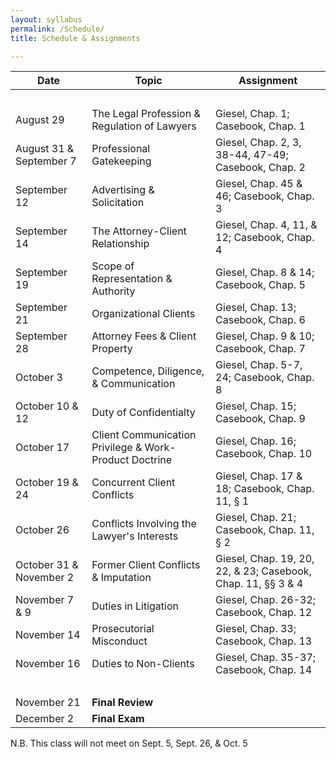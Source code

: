```yaml
---
layout: syllabus
permalink: /Schedule/
title: Schedule & Assignments

---
```


 **Date** | **Topic**  | **Assignment**
--|---|--
 &nbsp; | &nbsp; | &nbsp;
 August 29 | The Legal Profession & Regulation of Lawyers | Giesel, Chap. 1; Casebook, Chap. 1
 August 31 & September 7 | Professional Gatekeeping | Giesel, Chap. 2, 3, 38-44, 47-49; Casebook, Chap. 2
 September 12 | Advertising & Solicitation | Giesel, Chap. 45 & 46; Casebook, Chap. 3
 September 14 | The Attorney-Client Relationship | Giesel, Chap. 4, 11, & 12; Casebook, Chap. 4
 September 19 | Scope of Representation & Authority |  Giesel, Chap. 8 & 14; Casebook, Chap. 5
 September 21 | Organizational Clients | Giesel, Chap. 13; Casebook, Chap. 6
 September 28 | Attorney Fees & Client Property | Giesel, Chap. 9 & 10; Casebook, Chap. 7
 October 3 | Competence, Diligence, & Communication| Giesel, Chap. 5-7, 24; Casebook, Chap. 8
 October 10 & 12 | Duty of Confidentialty | Giesel, Chap. 15; Casebook, Chap. 9
 October 17 | Client Communication Privilege & Work-Product Doctrine | Giesel, Chap. 16; Casebook, Chap. 10
 October 19 & 24 | Concurrent Client Conflicts | Giesel, Chap. 17 & 18; Casebook, Chap. 11, § 1
 October 26 | Conflicts Involving the Lawyer's Interests | Giesel, Chap. 21; Casebook, Chap. 11, § 2 
 October 31 & November 2| Former Client Conflicts & Imputation | Giesel, Chap. 19, 20, 22, & 23; Casebook, Chap. 11, §§ 3 & 4
 November 7 & 9 | Duties in Litigation | Giesel, Chap. 26-32; Casebook, Chap. 12
 November 14 | Prosecutorial Misconduct | Giesel, Chap. 33; Casebook, Chap. 13
 November 16| Duties to Non-Clients | Giesel, Chap. 35-37; Casebook, Chap. 14 
 &nbsp; |  &nbsp; |  &nbsp;
 November 21  | **Final Review** |  &nbsp;
 December 2 | **Final Exam** | &nbsp;
 
 N.B. This class will not meet on Sept. 5, Sept. 26, & Oct. 5